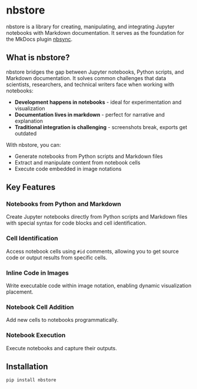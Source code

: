 # nbstore

nbstore is a library for creating, manipulating, and integrating Jupyter notebooks
with Markdown documentation. It serves as the foundation for the MkDocs plugin
[nbsync](https://daizutabi.github.io/nbsync/).

## What is nbstore?

nbstore bridges the gap between Jupyter notebooks, Python scripts, and Markdown
documentation. It solves common challenges that data scientists, researchers, and
technical writers face when working with notebooks:

- **Development happens in notebooks** - ideal for experimentation and visualization
- **Documentation lives in markdown** - perfect for narrative and explanation
- **Traditional integration is challenging** - screenshots break, exports get outdated

With nbstore, you can:

- Generate notebooks from Python scripts and Markdown files
- Extract and manipulate content from notebook cells
- Execute code embedded in image notations

## Key Features

### Notebooks from Python and Markdown

Create Jupyter notebooks directly from Python scripts and Markdown files with
special syntax for code blocks and cell identification.

### Cell Identification

Access notebook cells using `#id` comments, allowing you to get source code or
output results from specific cells.

### Inline Code in Images

Write executable code within image notation, enabling dynamic visualization
placement.

### Notebook Cell Addition

Add new cells to notebooks programmatically.

### Notebook Execution

Execute notebooks and capture their outputs.

## Installation

```bash
pip install nbstore
```

